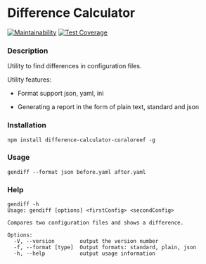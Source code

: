 # Difference Calculator

[![Maintainability](https://api.codeclimate.com/v1/badges/a3f977a8261b4408be88/maintainability)](https://codeclimate.com/github/CoraloReef/difference-generator/maintainability)
[![Test Coverage](https://api.codeclimate.com/v1/badges/a3f977a8261b4408be88/test_coverage)](https://codeclimate.com/github/CoraloReef/difference-generator/test_coverage)

### Description
Utility to find differences in configuration files.

Utility features:

* Format support json, yaml, ini

* Generating a report in the form of plain text, standard and json
 
### Installation

```
npm install difference-calculator-coraloreef -g
```

### Usage

```
gendiff --format json before.yaml after.yaml
```

### Help

```
gendiff -h
Usage: gendiff [options] <firstConfig> <secondConfig>

Compares two configuration files and shows a difference.

Options:
  -V, --version        output the version number
  -f, --format [type]  Output formats: standard, plain, json
  -h, --help           output usage information
